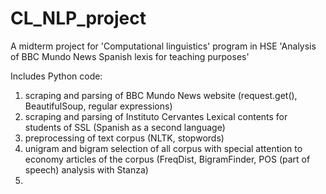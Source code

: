 # CL_NLP_project
A midterm project for 'Computational linguistics' program in HSE
'Analysis of BBC Mundo News Spanish lexis for teaching purposes'

Includes Python code:
1. scraping and parsing of BBC Mundo News website
   (request.get(), BeautifulSoup, regular expressions)
2. scraping and parsing of Instituto Cervantes Lexical contents for students of SSL (Spanish as a second language)
3. preprocessing of text corpus
   (NLTK, stopwords)
4. unigram and bigram selection of all corpus with special attention to economy articles of the corpus
   (FreqDist, BigramFinder, POS (part of speech) analysis with Stanza)
5. 
